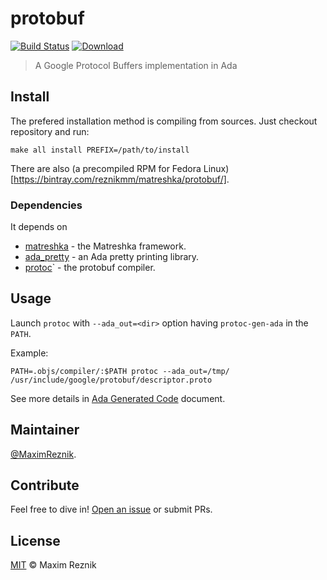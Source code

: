 # protobuf

[![Build Status](https://github.com/reznikmm/protobuf/workflows/Build/badge.svg)](https://github.com/reznikmm/protobuf/actions)
[![Download](https://api.bintray.com/packages/reznikmm/matreshka/protobuf/images/download.svg) ](https://bintray.com/reznikmm/matreshka/protobuf/_latestVersion)

> A Google Protocol Buffers implementation in Ada

## Install

The prefered installation method is compiling from sources. Just checkout repository and run:
```
make all install PREFIX=/path/to/install
```

There are also (a precompiled RPM for Fedora Linux)[https://bintray.com/reznikmm/matreshka/protobuf/].

### Dependencies
It depends on
* [matreshka](https://forge.ada-ru.org/matreshka) - the Matreshka framework.
* [ada_pretty](https://github.com/reznikmm/ada-pretty) - an Ada pretty printing library.
* [protoc](https://github.com/protocolbuffers/protobuf)` - the protobuf compiler.

## Usage
Launch `protoc` with `--ada_out=<dir>` option having `protoc-gen-ada` in
the `PATH`.

Example:

```
PATH=.objs/compiler/:$PATH protoc --ada_out=/tmp/ /usr/include/google/protobuf/descriptor.proto
```

See more details in [Ada Generated Code](docs/generated_code.md) document.

## Maintainer

[@MaximReznik](https://github.com/reznikmm).

## Contribute

Feel free to dive in!
[Open an issue](https://github.com/reznikmm/protobuf/issues/new)
or submit PRs.

## License

[MIT](LICENSE) © Maxim Reznik

